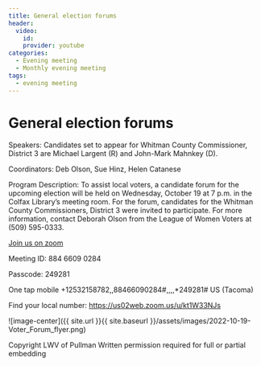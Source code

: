```yaml
---
title: General election forums  
header: 
  video: 
    id:  
    provider: youtube
categories:
  - Evening meeting
  - Monthly evening meeting
tags:
  - evening meeting
---
```


# General election forums  

Speakers:  Candidates set to appear for Whitman County Commissioner, District 3 are Michael Largent (R) and John-Mark Mahnkey (D). 

Coordinators: Deb Olson, Sue Hinz, Helen Catanese  

Program Description: To assist local voters, a candidate forum for the upcoming election will be held on Wednesday, October 19 at 7 p.m. in the Colfax Library’s meeting room. For the forum, candidates for the Whitman County Commissioners, District 3 were invited to participate.  For more information, contact Deborah Olson from the League of Women Voters at (509) 595-0333.

[Join us on zoom](
 https://us02web.zoom.us/j/88466090284?pwd=OGJzSGE3SGRuYzJjVUZxZWpYWENjQT09)
 
Meeting ID: 884 6609 0284

Passcode: 249281

One tap mobile
+12532158782,,88466090284#,,,,*249281# US (Tacoma)

Find your local number: https://us02web.zoom.us/u/kt1W33NJs


![image-center]({{ site.url }}{{ site.baseurl }}/assets/images/2022-10-19-Voter_Forum_flyer.png)

Copyright LWV of Pullman
Written permission required for full or partial embedding

<!---change the title to whatever you want the post to be titled
change the ID out to the end of the youtube link https://youtu.be/r61ARK4Qv9c -->
